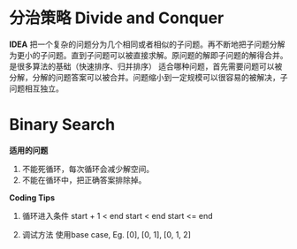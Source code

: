# 分治策略 Divide and Conquer

__IDEA__
把一个复杂的问题分为几个相同或者相似的子问题。再不断地把子问题分解为更小的子问题。直到子问题可以被直接求解。原问题的解即子问题的解得合并。是很多算法的基础（快速排序、归并排序）
适合哪种问题，首先需要问题可以被分解，分解的问题答案可以被合并。问题缩小到一定规模可以很容易的被解决，子问题相互独立。


# Binary Search

__适用的问题__
1. 不能死循环，每次循环会减少解空间。
2. 不能在循环中，把正确答案排除掉。

__Coding Tips__
1. 循环进入条件
start + 1 < end
start < end
start <= end

2. 调试方法
使用base case, Eg. [0], [0, 1], [0, 1, 2]
